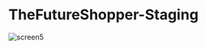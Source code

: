 # TheFutureShopper-Staging
![screen5](https://github.com/techleadpro/TheFutureShopper-Staging/assets/129011467/990bb095-ea0e-48fc-aa2b-cc0531a381bd)
